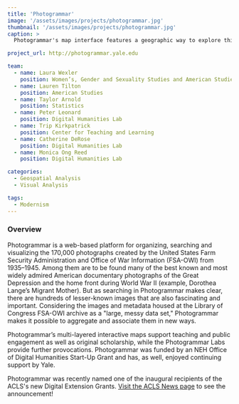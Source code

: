 ```yaml
---
title: 'Photogrammar'
image: '/assets/images/projects/photogrammar.jpg'
thumbnail: '/assets/images/projects/photogrammar.jpg'
caption: >
  Photogrammar's map interface features a geographic way to explore this archives of photographs from 1935—1945.

project_url: http://photogrammar.yale.edu

team:
  - name: Laura Wexler
    position: Women’s, Gender and Sexuality Studies and American Studies
  - name: Lauren Tilton
    position: American Studies
  - name: Taylor Arnold
    position: Statistics
  - name: Peter Leonard
    position: Digital Humanities Lab
  - name: Trip Kirkpatrick
    position: Center for Teaching and Learning
  - name: Catherine DeRose
    position: Digital Humanities Lab
  - name: Monica Ong Reed
    position: Digital Humanities Lab

categories:
  - Geospatial Analysis
  - Visual Analysis

tags:
  - Modernism
---
```


### Overview

Photogrammar is a web-based platform for organizing, searching and visualizing the 170,000 photographs created by the United States Farm Security Administration and Office of War Information (FSA-OWI) from 1935–1945. Among them are to be found many of the best known and most widely admired American documentary photographs of the Great Depression and the home front during World War II (example, Dorothea Lange’s Migrant Mother). But as searching in Photogrammar makes clear, there are hundreds of lesser-known images that are also fascinating and important. Considering the images and metadata housed at the Library of Congress FSA-OWI archive as a "large, messy data set," Photogrammar makes it possible to aggregate and associate them in new ways.

Photogrammar’s multi-layered interactive maps support teaching and public engagement as well as original scholarship, while the Photogrammar Labs provide further provocations. Photogrammar was funded by an NEH Office of Digital Humanities Start-Up Grant and has, as well, enjoyed continuing support by Yale.

Photogrammar was recently named one of the inaugural recipients of the ACLS's new Digital Extension Grants. [Visit the ACLS News page](http://www.acls.org/news/5-4-2016/') to see the announcement!